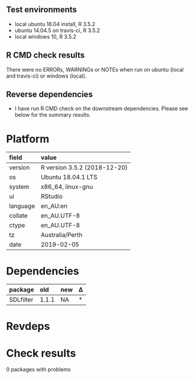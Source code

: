 ## Test environments
* local ubuntu 18.04 install, R 3.5.2
* ubuntu 14.04.5 on travis-ci, R 3.5.2
* local windows 10, R 3.5.2


## R CMD check results

There were no ERRORs, WARNINGs or NOTEs when run on ubuntu (local and travis-ci) or windows (local).


## Reverse dependencies

* I have run R CMD check on the downstream dependencies. Please see below for the summary results.


# Platform

|field    |value                        |
|:--------|:----------------------------|
|version  |R version 3.5.2 (2018-12-20) |
|os       |Ubuntu 18.04.1 LTS           |
|system   |x86_64, linux-gnu            |
|ui       |RStudio                      |
|language |en_AU:en                     |
|collate  |en_AU.UTF-8                  |
|ctype    |en_AU.UTF-8                  |
|tz       |Australia/Perth              |
|date     |2019-02-05                   |

# Dependencies

|package   |old   |new |Δ  |
|:---------|:-----|:---|:--|
|SDLfilter |1.1.1 |NA  |*  |

# Revdeps

# Check results

0 packages with problems

